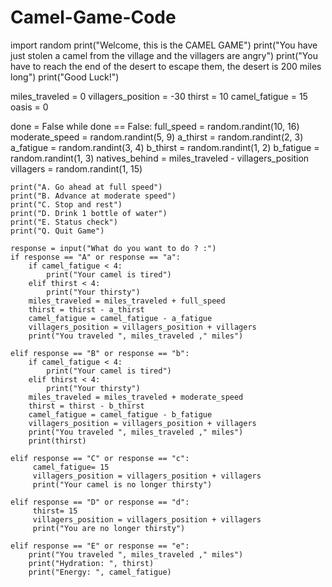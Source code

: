# Camel-Game-Code

import random
print("Welcome, this is the CAMEL GAME")
print("You have just stolen a camel from the village and the villagers are angry")
print("You have to reach the end of the desert to escape them, the desert is 200 miles long")
print("Good Luck!")
    
miles_traveled = 0
villagers_position = -30
thirst = 10
camel_fatigue = 15
oasis = 0

done = False
while done == False:
    full_speed = random.randint(10, 16)
    moderate_speed = random.randint(5, 9)
    a_thirst = random.randint(2, 3)
    a_fatigue = random.randint(3, 4)
    b_thirst = random.randint(1, 2)
    b_fatigue = random.randint(1, 3)
    natives_behind = miles_traveled - villagers_position
    villagers = random.randint(1, 15)
    
    print("A. Go ahead at full speed")
    print("B. Advance at moderate speed")
    print("C. Stop and rest")
    print("D. Drink 1 bottle of water")
    print("E. Status check")
    print("Q. Quit Game")

    response = input("What do you want to do ? :")
    if response == "A" or response == "a":
        if camel_fatigue < 4:
            print("Your camel is tired")
        elif thirst < 4:
            print("Your thirsty")
        miles_traveled = miles_traveled + full_speed
        thirst = thirst - a_thirst
        camel_fatigue = camel_fatigue - a_fatigue
        villagers_position = villagers_position + villagers
        print("You traveled ", miles_traveled ," miles")

    elif response == "B" or response == "b":
        if camel_fatigue < 4:
            print("Your camel is tired")
        elif thirst < 4:
            print("Your thirsty")
        miles_traveled = miles_traveled + moderate_speed
        thirst = thirst - b_thirst
        camel_fatigue = camel_fatigue - b_fatigue
        villagers_position = villagers_position + villagers
        print("You traveled ", miles_traveled ," miles")
        print(thirst)

    elif response == "C" or response == "c":
         camel_fatigue= 15
         villagers_position = villagers_position + villagers
         print("Your camel is no longer thirsty")

    elif response == "D" or response == "d":
         thirst= 15
         villagers_position = villagers_position + villagers
         print("You are no longer thirsty")

    elif response == "E" or response == "e":
        print("You traveled ", miles_traveled ," miles")
        print("Hydration: ", thirst)
        print("Energy: ", camel_fatigue)
